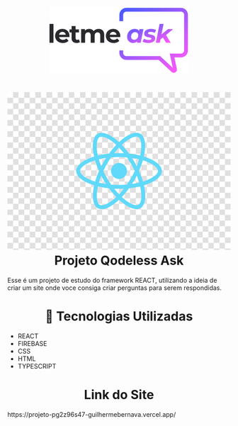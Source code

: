<p align="center">
  <img src="src/assets/images/logo.svg" />
</p>

<h1 align="center" ><img src="src/assets/images/react.png" /> Projeto Qodeless Ask </h1>  

Esse é um projeto de estudo do framework REACT, utilizando a ideia de criar um site onde voce consiga criar perguntas para serem respondidas.

<h1 align="center" > 🧪 Tecnologias Utilizadas </h1>

* REACT
* FIREBASE
* CSS
* HTML
* TYPESCRIPT

<h1 align="center">Link do Site</h1> 
https://projeto-pg2z96s47-guilhermebernava.vercel.app/
